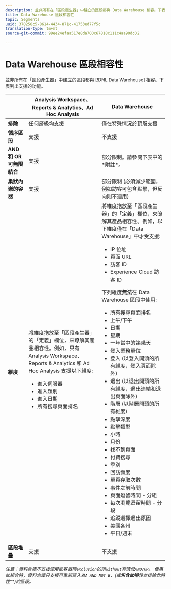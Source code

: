```yaml
---
description: 並非所有在「區段產生器」中建立的區段都與 Data Warehouse 相容。下表列出支援的功能。
title: Data Warehouse 區段相容性
topic: Segments
uuid: 370258c5-8614-4434-871c-41753ed77f5c
translation-type: tm+mt
source-git-commit: 99ee24efaa517e8da700c67818c111c4aa90dc02

---
```



# Data Warehouse 區段相容性

並非所有在「區段產生器」中建立的區段都與 [!DNL Data Warehouse] 相容。下表列出支援的功能。

<table id="table_BBB1DAFDF85041598FA4AF869172CF7F"> 
 <thead> 
  <tr> 
   <th colname="col1" class="entry"> </th> 
   <th colname="col2" class="entry"> Analysis Workspace、Reports &amp; Analytics、Ad Hoc Analysis </th> 
   <th colname="col3" class="entry"> Data Warehouse </th> 
  </tr> 
 </thead>
 <tbody> 
  <tr> 
   <td colname="col1"> <b>排除</b> </td> 
   <td colname="col2"> 任何層級均支援 </td> 
   <td colname="col3"> 僅在特殊情況於頂層支援 </td> 
  </tr> 
  <tr> 
   <td colname="col1"> <b>循序區段</b> </td> 
   <td colname="col2"> 支援 </td> 
   <td colname="col3"> 不支援 </td> 
  </tr> 
  <tr> 
   <td colname="col1"> <b>AND 和 OR 可無限結合</b> </td> 
   <td colname="col2"> 支援 </td> 
   <td colname="col3"> 部分限制。請參閱下表中的*附註*。 </td> 
  </tr> 
  <tr> 
   <td colname="col1"> <b>巢狀內嵌的容器</b> </td> 
   <td colname="col2"> 支援 </td> 
   <td colname="col3"> 部分限制 (必須減少範圍，例如訪客可包含點擊，但反向則不適用) </td> 
  </tr> 
  <tr> 
   <td colname="col1"> <b>維度</b> </td> 
   <td colname="col2">將維度拖放至「區段產生器」的「<span class="uicontrol">定義</span>」欄位，來瞭解其產品相容性。例如，只有 Analysis Workspace、Reports &amp; Analytics 和 Ad Hoc Analysis 支援以下維度: 
    <ul id="ul_BD708CC3A16743F49F998D1046EC70A3"> 
     <li id="li_240DA619D50B4336ACD9117BF59AF10A">進入伺服器 </li> 
     <li id="li_222D4D4116674EF8A52945CCB9C78719">進入類別 </li> 
     <li id="li_5A43C846E2EA4EFCB892DE9E0607C68C">進入日期 </li> 
     <li id="li_8E9CABBE04FC4A7A9A5D2BDD34AD3C87">所有搜尋頁面排名 </li> 
    </ul> </td> 
   <td colname="col3"> 將維度拖放至「區段產生器」的「<span class="uicontrol">定義</span>」欄位，來瞭解其產品相容性。例如，以下維度僅在「Data Warehouse」中才受支援: 
    <ul id="ul_61A5B314CCCF497DB0385324E3309E22"> 
     <li id="li_1254089BDFAE4E0F8E51CB1511BBBF53">IP 位址 </li> 
     <li id="li_D8E040F77A8C46A084547F4FE685CB10">頁面 URL </li> 
     <li id="li_4C79AE900CF6458780C124143DC6FA5B">訪客 ID </li> 
     <li id="li_4EC10645DE9740609D8DDFD4F668FE67">Experience Cloud 訪客 ID </li> 
    </ul> <p>下列維度<b>無法</b>在 Data Warehouse 區段中使用: </p> 
    <ul id="ul_FE143F6D1ABF45DAA444E1B5691C7D4F"> 
     <li id="li_E77F3CC45BA04674B857FE5AB19D56F1">所有搜尋頁面排名 </li> 
     <li id="li_95E1549C13F14BA0B32686401EE78E31">上午/下午 </li> 
     <li id="li_6F1C8FC2E7674A0CA14B70B65784D896">日期 </li> 
     <li id="li_79D1A91D741D4CCC937D07906D71F964">星期 </li> 
     <li id="li_4008565353084611BD782B98D50C0611">一年當中的第幾天 </li> 
     <li id="li_F87D78F125874087BFF74FAAE2BA46F5">登入業務單位 </li> 
     <li id="li_53DA4E64C6714CFF90D164245D01C16A">登入 (以登入開頭的所有維度，登入頁面除外) </li> 
     <li id="li_7F26B0E54A4A48319F31D8FC499D1CF2">退出 (以退出開頭的所有維度，退出連結和退出頁面除外) </li> 
     <li id="li_1877D2D8A95B43F29CAA426BF2FE4996">階層 (以階層開頭的所有維度) </li> 
     <li id="li_DF0BCC63ED274ABEA1C5A28274936310">點擊深度 </li> 
     <li id="li_98BE56213E1A4FD28D4858D53C46D23E">點擊類型 </li> 
     <li id="li_52ECB31657DF4180BDB9C8D21CC74313">小時 </li> 
     <li id="li_93716207F2614822ACB84100B35D27BC">月份 </li> 
     <li id="li_FFC8E1F7092C4876A7E9F2365CC234B9">找不到頁面 </li> 
     <li id="li_7A070C8E0F664F5AB554555B17D0E4E6">付費搜尋 </li> 
     <li id="li_12228C18BF90463C8D8394FB810843D3">季別 </li> 
     <li id="li_1833B6E2011C4757A60CAA2C98B35AFA">回訪頻度 </li> 
     <li id="li_39154CD74A534D9AA09C701FE1E2C521">單頁存取次數 </li> 
     <li id="li_84BDE34DD577488881E8842D2DE72D3C">事件之前時間 </li> 
     <li id="li_552BE3414CC949B3B24BE99298945874">頁面逗留時間 - 分組 </li> 
     <li id="li_33D815E04CB3493C82BE33E958C2D7B9">每次瀏覽逗留時間 - 分段 </li> 
     <li id="li_76F2BB88B8CD456DB50D04F36BB7854B">追蹤選擇退出原因 </li> 
     <li id="li_07345E08D0584CEC99128A0542587019">美國各州 </li> 
     <li id="li_3D6BD9E927334B9BBC29E602D1103F7A">平日/週末 </li> 
    </ul> </td> 
  </tr> 
  <tr> 
   <td colname="col1"> <b>區段堆疊</b> </td> 
   <td colname="col2"> 支援 </td> 
   <td colname="col3"> 不支援 </td> 
  </tr> 
 </tbody> 
</table>

*注意：資料倉庫不支援使用或容器時`exclusion`的所`without`有情況`AND/OR`。 使用此組合時，資料倉庫只支援可重新寫入為`A AND NOT B`、(或&#x200B;**包含此特**性並排除此特性&#x200B;****)的區段。*
